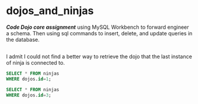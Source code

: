 # dojos_and_ninjas
***Code Dojo core assignment*** using MySQL Workbench to forward engineer a schema. Then using sql commands to insert, delete, and update queries in the database.

##
I admit I could not find a better way to retrieve the dojo that the last instance of ninja is connected to.

``` SQL
SELECT * FROM ninjas
WHERE dojos.id=1;

SELECT * FROM ninjas
WHERE dojos.id=3;
```
